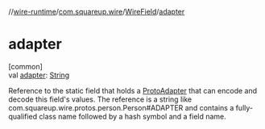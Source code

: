 //[wire-runtime](../../../index.md)/[com.squareup.wire](../index.md)/[WireField](index.md)/[adapter](adapter.md)

# adapter

[common]\
val [adapter](adapter.md): [String](https://kotlinlang.org/api/latest/jvm/stdlib/kotlin/-string/index.html)

Reference to the static field that holds a [ProtoAdapter](../-proto-adapter/index.md) that can encode and decode this field's values. The reference is a string like com.squareup.wire.protos.person.Person#ADAPTER and contains a fully-qualified class name followed by a hash symbol and a field name.
